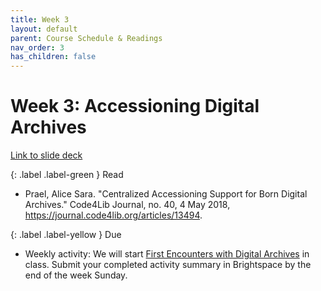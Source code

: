 ```yaml
---
title: Week 3
layout: default
parent: Course Schedule & Readings
nav_order: 3
has_children: false
---
```


# Week 3: Accessioning Digital Archives

<a href="https://drive.google.com/file/d/1mYldAzDa1E1P-DbY0T2icm7g_ixSpdKq/view?usp=drive_link" target="_blank">Link to slide deck</a>

{: .label .label-green }
Read
* Prael, Alice Sara. "Centralized Accessioning Support for Born Digital Archives." Code4Lib Journal, no. 40, 4 May 2018, <a href="https://journal.code4lib.org/articles/13494" target="_blank">https://journal.code4lib.org/articles/13494</a>.

{: .label .label-yellow }
Due
* Weekly activity: We will start <a href="https://digital-archives.github.io/HISTGA1011/activities/policy_comparison.html" target="_blank">First Encounters with Digital Archives</a> in class. Submit your completed activity summary in Brightspace by the end of the week Sunday.
